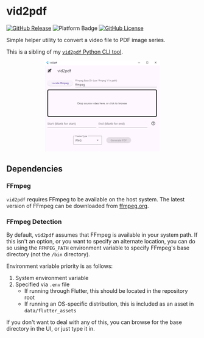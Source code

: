 # vid2pdf
[![GitHub Release](https://img.shields.io/github/v/release/sco1/vid2pdf-flutter)](https://github.com/sco1/vid2pdf-flutter/releases/latest)
![Platform Badge](https://img.shields.io/badge/Windows%20%7C%20MacOS%20%7C%20Linux-5353ff?logo=flutter&label=Platform&labelColor=3333ff)
[![GitHub License](https://img.shields.io/github/license/sco1/vid2pdf-flutter?color=magenta)](https://github.com/sco1/vid2pdf-flutter/blob/main/LICENSE)

Simple helper utility to convert a video file to PDF image series.

This is a sibling of my [`vid2pdf` Python CLI tool](https://github.com/sco1/vid2pdf).

<p align="center" width="100%">
<img width="60%" src="https://raw.githubusercontent.com/sco1/vid2pdf-flutter/refs/heads/main/doc/base_ui.png">
</p>

## Dependencies
### FFmpeg
`vid2pdf` requires FFmpeg to be available on the host system. The latest version of FFmpeg can be downloaded from [ffmpeg.org](https://www.ffmpeg.org/download.html).

### FFmpeg Detection
By default, `vid2pdf` assumes that FFmpeg is available in your system path. If this isn't an option, or you want to specify an alternate location, you can do so using the `FFMPEG_PATH` environment variable to specify FFmpeg's base directory (not the `/bin` directory).

Environment variable priority is as follows:

1. System environment variable
2. Specified via `.env` file
    - If running through Flutter, this should be located in the repository root
    - If running an OS-specific distribution, this is included as an asset in `data/flutter_assets`

If you don't want to deal with any of this, you can browse for the base directory in the UI, or just type it in.

